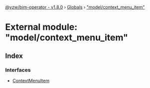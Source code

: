 [@yzw/bim-operator - v1.8.0](../README.md) › [Globals](../globals.md) › ["model/context_menu_item"](_model_context_menu_item_.md)

# External module: "model/context_menu_item"

## Index

### Interfaces

* [ContextMenuItem](../interfaces/_model_context_menu_item_.contextmenuitem.md)
